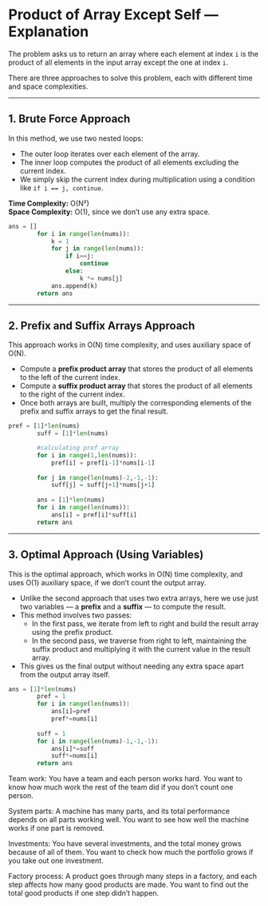 # Product of Array Except Self — Explanation

The problem asks us to return an array where each element at index `i` is the product of all elements in the input array except the one at index `i`.

There are three approaches to solve this problem, each with different time and space complexities.

---

## 1. Brute Force Approach

In this method, we use two nested loops:

- The outer loop iterates over each element of the array.
- The inner loop computes the product of all elements excluding the current index.
- We simply skip the current index during multiplication using a condition like `if i == j, continue`.

**Time Complexity:** O(N²)  
**Space Complexity:** O(1), since we don’t use any extra space.

```py
ans = []
        for i in range(len(nums)):
            k = 1
            for j in range(len(nums)):
                if i==j:
                    continue
                else:
                    k *= nums[j]
            ans.append(k)
        return ans
```

---

## 2. Prefix and Suffix Arrays Approach

This approach works in O(N) time complexity, and uses auxiliary space of O(N).

- Compute a **prefix product array** that stores the product of all elements to the left of the current index.
- Compute a **suffix product array** that stores the product of all elements to the right of the current index.
- Once both arrays are built, multiply the corresponding elements of the prefix and suffix arrays to get the final result.

```py
pref = [1]*len(nums)
        suff = [1]*len(nums)

        #calculating pref array 
        for i in range(1,len(nums)):
            pref[i] = pref[i-1]*nums[i-1]
        
        for j in range(len(nums)-2,-1,-1):
            suff[j] = suff[j+1]*nums[j+1]
        
        ans = [1]*len(nums)
        for i in range(len(nums)):
            ans[i] = pref[i]*suff[i]
        return ans
```


---

## 3. Optimal Approach (Using Variables)

This is the optimal approach, which works in O(N) time complexity, and uses O(1) auxiliary space, if we don’t count the output array.

- Unlike the second approach that uses two extra arrays, here we use just two variables — a **prefix** and a **suffix** — to compute the result.
- This method involves two passes:
  - In the first pass, we iterate from left to right and build the result array using the prefix product.
  - In the second pass, we traverse from right to left, maintaining the suffix product and multiplying it with the current value in the result array.
- This gives us the final output without needing any extra space apart from the output array itself.

```py
ans = [1]*len(nums)
        pref = 1 
        for i in range(len(nums)):
            ans[i]=pref 
            pref*=nums[i]
        
        suff = 1
        for i in range(len(nums)-1,-1,-1):
            ans[i]*=suff
            suff*=nums[i]
        return ans 
```

Team work:
You have a team and each person works hard. You want to know how much work the rest of the team did if you don’t count one person.

System parts:
A machine has many parts, and its total performance depends on all parts working well. You want to see how well the machine works if one part is removed.

Investments:
You have several investments, and the total money grows because of all of them. You want to check how much the portfolio grows if you take out one investment.

Factory process:
A product goes through many steps in a factory, and each step affects how many good products are made. You want to find out the total good products if one step didn’t happen.
